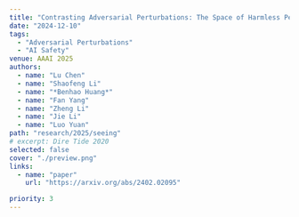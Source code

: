 ```yaml
---
title: "Contrasting Adversarial Perturbations: The Space of Harmless Perturbations"
date: "2024-12-10"
tags:
  - "Adversarial Perturbations"
  - "AI Safety"
venue: AAAI 2025
authors:
  - name: "Lu Chen"
  - name: "Shaofeng Li"
  - name: "*Benhao Huang*"
  - name: "Fan Yang"
  - name: "Zheng Li"
  - name: "Jie Li"
  - name: "Luo Yuan"
path: "research/2025/seeing"
# excerpt: Dire Tide 2020
selected: false
cover: "./preview.png"
links:
  - name: "paper"
    url: "https://arxiv.org/abs/2402.02095"

priority: 3
---
```



```

```
